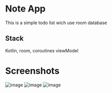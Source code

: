 # Note App
This is a simple todo list wich use room database

## Stack
Kotlin, room, coroutines viewModel 

# Screenshots
![image](https://github.com/flash871/NoteApp/assets/142302503/557ebf9e-1026-4bb6-8578-7fd61fd569c7) ![image](https://github.com/flash871/NoteApp/assets/142302503/45001503-f4db-4faa-b166-858f849357c6)
![image](https://github.com/flash871/NoteApp/assets/142302503/45001503-f4db-4faa-b166-858f849357c5)





